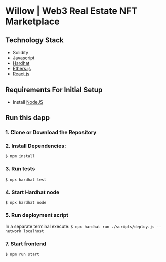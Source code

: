 # Willow | Web3 Real Estate NFT Marketplace

## Technology Stack

- Solidity
- Javascript
- [Hardhat](https://hardhat.org/)
- [Ethers.js](https://docs.ethers.io/v5/)
- [React.js](https://reactjs.org/)

## Requirements For Initial Setup
- Install [NodeJS](https://nodejs.org/en/)

## Run this dapp
### 1. Clone or Download the Repository

### 2. Install Dependencies:
`$ npm install`

### 3. Run tests
`$ npx hardhat test`

### 4. Start Hardhat node
`$ npx hardhat node`

### 5. Run deployment script
In a separate terminal execute:
`$ npx hardhat run ./scripts/deploy.js --network localhost`

### 7. Start frontend
`$ npm run start`
